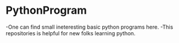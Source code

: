 # PythonProgram
-One can find small ineteresting basic python programs here.
-This repositories is helpful for new folks learning python.
